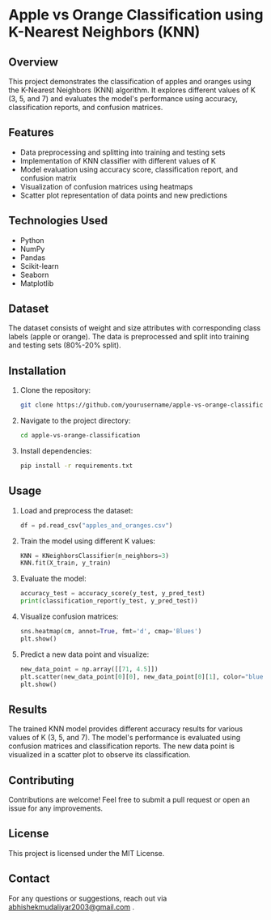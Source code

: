 # Apple vs Orange Classification using K-Nearest Neighbors (KNN)

## Overview
This project demonstrates the classification of apples and oranges using the K-Nearest Neighbors (KNN) algorithm. It explores different values of K (3, 5, and 7) and evaluates the model's performance using accuracy, classification reports, and confusion matrices.

## Features
- Data preprocessing and splitting into training and testing sets
- Implementation of KNN classifier with different values of K
- Model evaluation using accuracy score, classification report, and confusion matrix
- Visualization of confusion matrices using heatmaps
- Scatter plot representation of data points and new predictions

## Technologies Used
- Python
- NumPy
- Pandas
- Scikit-learn
- Seaborn
- Matplotlib

## Dataset
The dataset consists of weight and size attributes with corresponding class labels (apple or orange). The data is preprocessed and split into training and testing sets (80%-20% split).

## Installation
1. Clone the repository:
   ```bash
   git clone https://github.com/yourusername/apple-vs-orange-classification.git
   ```
2. Navigate to the project directory:
   ```bash
   cd apple-vs-orange-classification
   ```
3. Install dependencies:
   ```bash
   pip install -r requirements.txt
   ```

## Usage
1. Load and preprocess the dataset:
   ```python
   df = pd.read_csv("apples_and_oranges.csv")
   ```
2. Train the model using different K values:
   ```python
   KNN = KNeighborsClassifier(n_neighbors=3)
   KNN.fit(X_train, y_train)
   ```
3. Evaluate the model:
   ```python
   accuracy_test = accuracy_score(y_test, y_pred_test)
   print(classification_report(y_test, y_pred_test))
   ```
4. Visualize confusion matrices:
   ```python
   sns.heatmap(cm, annot=True, fmt='d', cmap='Blues')
   plt.show()
   ```
5. Predict a new data point and visualize:
   ```python
   new_data_point = np.array([[71, 4.5]])
   plt.scatter(new_data_point[0][0], new_data_point[0][1], color="blue", label="New Data Point")
   plt.show()
   ```

## Results
The trained KNN model provides different accuracy results for various values of K (3, 5, and 7). The model's performance is evaluated using confusion matrices and classification reports. The new data point is visualized in a scatter plot to observe its classification.

## Contributing
Contributions are welcome! Feel free to submit a pull request or open an issue for any improvements.

## License
This project is licensed under the MIT License.

## Contact
For any questions or suggestions, reach out via abhishekmudaliyar2003@gmail.com .

